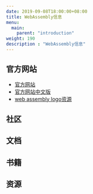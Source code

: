 ```yaml
---
date: 2019-09-08T18:00:00+08:00
title: WebAssembly信息
menu:
  main:
    parent: "introduction"
weight: 190
description : "WebAssembly信息"
---
```


## 官方网站

- [官方网站](https://webassembly.org/)
- [官方网站中文版](http://webassembly.org.cn/)
- [web assembly logo资源](https://github.com/carlosbaraza/web-assembly-logo)

## 社区



## 文档



## 书籍



## 资源

